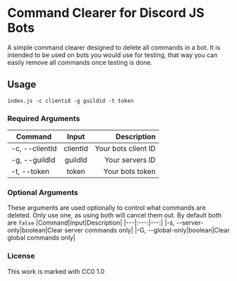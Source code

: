 # Command Clearer for Discord JS Bots
A simple command clearer designed to delete all commands in a bot. It is intended to be used on bots you would use for testing, that way you can easily remove all commands once testing is done.
## Usage
`index.js -c clientid -g guildid -t token`
### Required Arguments
|Command|Input|Description|
|---|:---:|---:|
|-c, --clientId|clientId|Your bots client ID|
|-g, --guildId|guildId|Your servers ID|
|-t, --token|token|Your bots token|
### Optional Arguments
These arguments are used optionally to control what commands are deleted. Only use one, as using both will cancel them out. By default both are `false`
|Command|Input|Description|
|---|:---:|---:|
|-s, --server-only|boolean|Clear server commands only|
|-G, --global-only|boolean|Clear global commands only|
### License
This work is marked with CC0 1.0 